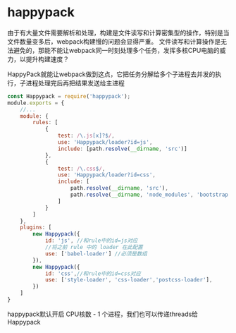 # happypack
由于有大量文件需要解析和处理，构建是文件读写和计算密集型的操作，特别是当文件数量变多后，webpack构建慢的问题会显得严重。
文件读写和计算操作是无法避免的，那能不能让webpack同一时刻处理多个任务，发挥多核CPU电脑的威力，以提升构建速度？

HappyPack就能让webpack做到这点，它把任务分解给多个子进程去并发的执行，子进程处理完后再把结果发送给主进程

```js
const Happypack = require('happypack');
module.exports = {
    //...
    module: {
        rules: [
            {
                test: /\.js[x]?$/,
                use: 'Happypack/loader?id=js',
                include: [path.resolve(__dirname, 'src')]
            },
            {
                test: /\.css$/,
                use: 'Happypack/loader?id=css',
                include: [
                    path.resolve(__dirname, 'src'),
                    path.resolve(__dirname, 'node_modules', 'bootstrap', 'dist')
                ]
            }
        ]
    },
    plugins: [
        new Happypack({
            id: 'js', //和rule中的id=js对应
            //将之前 rule 中的 loader 在此配置
            use: ['babel-loader'] //必须是数组
        }),
        new Happypack({
            id: 'css',//和rule中的id=css对应
            use: ['style-loader', 'css-loader','postcss-loader'],
        })
    ]
}
```

happypack默认开启 CPU核数 - 1 个进程，我们也可以传递threads给Happypack
